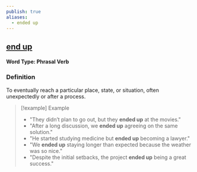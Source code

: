 ```yaml
---
publish: true
aliases:
  - ended up
---
```


## [end up](https://dictionary.cambridge.org/dictionary/english/end-up)
#### Word Type: Phrasal Verb

### Definition
To eventually reach a particular place, state, or situation, often unexpectedly or after a process.

> [!example] Example
> 
> - "They didn’t plan to go out, but they **ended up** at the movies."
> - "After a long discussion, we **ended up** agreeing on the same solution."
> - "He started studying medicine but **ended up** becoming a lawyer."
> - "We **ended up** staying longer than expected because the weather was so nice."
> - "Despite the initial setbacks, the project **ended up** being a great success."